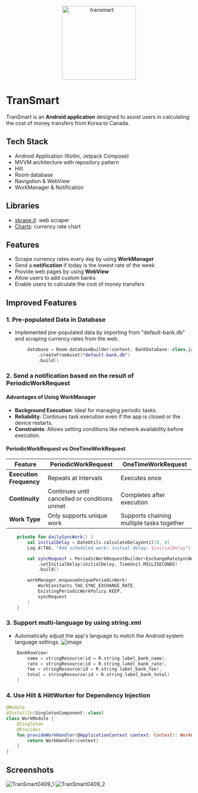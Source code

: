 <p align="center">
  <img src="https://github.com/eakyoungyu/TranSmart/assets/39245582/ddbc112f-09d6-4bcd-99e6-4fe8ca50727c" alt="transmart" width="200" height="200"/>
</p>

# TranSmart

TranSmart is an **Android application** designed to assist users in calculating the cost of money transfers from Korea to Canada.
## Tech Stack
- Android Application (Kotlin, Jetpack Compose)
- MVVM architecture with repository pattern
- Hilt
- Room database
- Navigation & WebView
- WorkManager & Notification
## Libraries
- [skrape.it](https://github.com/skrapeit/skrape.it): web scraper
- [Charts](https://github.com/dautovicharis/Charts): currency rate chart
## Features
- Scrape currency rates every day by using **WorkManager**
- Send a **notification** if today is the lowest rate of the week
- Provide web pages by using **WebView**
- Allow users to add custom banks
- Enable users to calculate the cost of money transfers

## Improved Features
### 1. Pre-populated Data in Database
- Implemented pre-populated data by importing from "default-bank.db" and scraping currency rates from the web.
``` kotlin
        database = Room.databaseBuilder(context, BankDatabase::class.java, "bank.db")
            .createFromAsset("default-bank.db")
            .build()
```
### 2. Send a notification based on the result of PeriodicWorkRequest
#### Advantages of Using WorkManager
- **Background Execution**: Ideal for managing periodic tasks.
- **Reliability**: Continues task execution even if the app is closed or the device restarts.
- **Constraints**: Allows setting conditions like network availability before execution.
#### PeriodicWorkRequest vs OneTimeWorkRequest
| Feature                         | PeriodicWorkRequest                               | OneTimeWorkRequest                              |
|---------------------------------|---------------------------------------------------|-------------------------------------------------|
| **Execution Frequency**         | Repeats at intervals                              | Executes once                                   |
| **Continuity**                  | Continues until cancelled or conditions unmet     | Completes after execution                        |
| **Work Type**                   | Only supports unique work                         | Supports chaining multiple tasks together       |


``` kotlin
    private fun dailySyncWork() {
        val initialDelay = DateUtils.calculateDelayUntil(8, 0)
        Log.d(TAG, "Add scheduled work: initial delay: $initialDelay")

        val syncRequest = PeriodicWorkRequestBuilder<ExchangeRateSyncWorker>(1, TimeUnit.DAYS)
            .setInitialDelay(initialDelay, TimeUnit.MILLISECONDS)
            .build()

        workManager.enqueueUniquePeriodicWork(
            WorkConstants.TAG_SYNC_EXCHANGE_RATE,
            ExistingPeriodicWorkPolicy.KEEP,
            syncRequest
        )
    }
```
### 3. Support multi-language by using string.xml
-  Automatically adjust the app's language to match the Android system language settings.
![image](https://github.com/eakyoungyu/TranSmart/assets/39245582/8fbd5aba-45d6-4bd9-90e8-3ec95aef7037)
``` kotlin
    BankRowView(
        name = stringResource(id = R.string.label_bank_name),
        rate = stringResource(id = R.string.label_bank_rate),
        fee = stringResource(id = R.string.label_bank_fee),
        total = stringResource(id = R.string.label_bank_total)
    )
```
### 4. Use Hilt & HiltWorker for Dependency Injection
``` kotlin
@Module
@InstallIn(SingletonComponent::class)
class WorkModule {
    @Singleton
    @Provides
    fun provideWorkHandler(@ApplicationContext context: Context): WorkHandler {
        return WorkHandler(context)
    }
}
```



## Screenshots
![TranSmart0409_1](https://github.com/eakyoungyu/TranSmart/assets/39245582/64748626-041c-4ada-a342-36d1626e11f7)
![TranSmart0409_2](https://github.com/eakyoungyu/TranSmart/assets/39245582/6ba11615-558a-4859-9ef9-60cd8960d54b)
